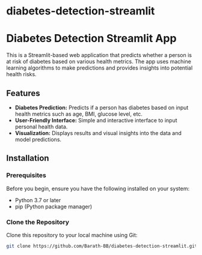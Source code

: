 # diabetes-detection-streamlit
# Diabetes Detection Streamlit App

This is a Streamlit-based web application that predicts whether a person is at risk of diabetes based on various health metrics. The app uses machine learning algorithms to make predictions and provides insights into potential health risks.

## Features

- **Diabetes Prediction:** Predicts if a person has diabetes based on input health metrics such as age, BMI, glucose level, etc.
- **User-Friendly Interface:** Simple and interactive interface to input personal health data.
- **Visualization:** Displays results and visual insights into the data and model predictions.

## Installation

### Prerequisites

Before you begin, ensure you have the following installed on your system:

- Python 3.7 or later
- pip (Python package manager)

### Clone the Repository

Clone this repository to your local machine using Git:

```bash
git clone https://github.com/Barath-BB/diabetes-detection-streamlit.git
